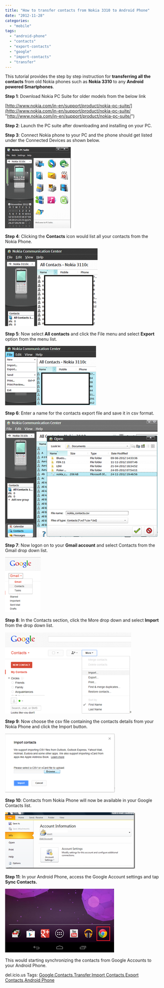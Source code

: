 ```yaml
---
title: "How to transfer contacts from Nokia 3310 to Android Phone"
date: "2012-11-28"
categories: 
  - "mobile"
tags: 
  - "android-phone"
  - "contacts"
  - "export-contacts"
  - "google"
  - "import-contacts"
  - "transfer"
---
```


This tutorial provides the step by step instruction for **transferring all the contacts** from old Nokia phones such as **Nokia 3310** to any **Android powered Smartphones**.

**Step 1**: Download Nokia PC Suite for older models from the below link

[http://www.nokia.com/in-en/support/product/nokia-pc-suite/](http://www.nokia.com/in-en/support/product/nokia-pc-suite/ "http://www.nokia.com/in-en/support/product/nokia-pc-suite/")

**Step 2**: Launch the PC suite after downloading and installing on your PC.

**Step 3**: Connect Nokia phone to your PC and the phone should get listed under the Connected Devices as shown below.

[![image](/assets/images/1_image_thumb55.png "image")](http://blogmines.com/blog/wp-content/uploads/2012/11/image55.png)

**Step 4**: Clicking the **Contacts** icon would list all your contacts from the Nokia Phone.

[![image](/assets/images/1_image_thumb56.png "image")](http://blogmines.com/blog/wp-content/uploads/2012/11/image56.png)

**Step 5**: Now select **All contacts** and click the File menu and select **Export** option from the menu list.

[![image](/assets/images/1_image_thumb57.png "image")](http://blogmines.com/blog/wp-content/uploads/2012/11/image57.png)

**Step 6**: Enter a name for the contacts export file and save it in csv format.

[![image](/assets/images/1_image_thumb58.png "image")](http://blogmines.com/blog/wp-content/uploads/2012/11/image58.png)

**Step 7**: Now logon on to your **Gmail account** and select Contacts from the Gmail drop down list.

[![image](/assets/images/2_image_thumb59.png "image")](http://blogmines.com/blog/wp-content/uploads/2012/11/image59.png)

**Step 8**: In the Contacts section, click the More drop down and select **Import** from the drop down list.

[![image](/assets/images/image_thumb60.png "image")](http://blogmines.com/blog/wp-content/uploads/2012/11/image60.png)

**Step 9**: Now choose the csv file containing the contacts details from your Nokia Phone and click the Import button.

[![image](/assets/images/1_image_thumb61.png "image")](http://blogmines.com/blog/wp-content/uploads/2012/11/image61.png)

**Step 10**: Contacts from Nokia Phone will now be available in your Google Contacts list.

[![image](/assets/images/1_image_thumb62.png "image")](http://blogmines.com/blog/wp-content/uploads/2012/11/image62.png)

**Step 11**: In your Android Phone, access the Google Account settings and tap **Sync Contacts.**

[![image](/assets/images/1_image_thumb63.png "image")](http://blogmines.com/blog/wp-content/uploads/2012/11/image63.png)

This would starting synchronizing the contacts from Google Accounts to your Android Phone.

del.icio.us Tags: [Google](http://del.icio.us/popular/Google),[Contacts](http://del.icio.us/popular/Contacts),[Transfer](http://del.icio.us/popular/Transfer),[Import Contacts](http://del.icio.us/popular/Import+Contacts),[Export Contacts](http://del.icio.us/popular/Export+Contacts),[Android Phone](http://del.icio.us/popular/Android+Phone)
